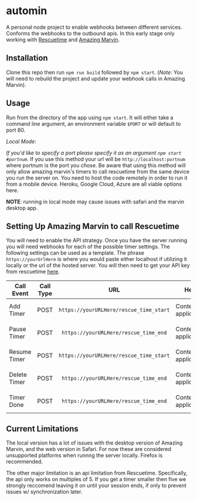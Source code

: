 # automin
A personal node project to enable webhooks between different services. Conforms the webhooks to the outbound apis.
In this early stage only working with [Rescuetime](https://rescuetime.com) and [Amazing Marvin](https://www.amazingmarvin.com).

## Installation

Clone this repo then run `npm run build` followed by `npm start`.
(_Note_: You will need to rebuild the project and update your webhook calls in Amazing Marvin). 

## Usage

Run from the directory of the app using `npm start`. It will either take a command line argument, an environment variable `$PORT` or will default to port 80.

*Local Mode*:

*If you'd like to specify a port please specify it as an argument `npm start #portnum`.* If you use this method your url will be `http://localhost:portnum` where portnum
is the port you chose. Be aware that using this method will only allow amazing marvin's timers to call rescuetime from the same device you run the server on. You need to
host the code remotely in order to run it from a mobile device. Heroku, Google Cloud, Azure are all viable options here.

**NOTE**: running in local mode may cause issues with safari and the marvin desktop app. 

## Setting Up Amazing Marvin to call Rescuetime
You will need to enable the API strategy. Once you have the server running you will need webhooks for each of the possible timer settings. The following settings
can be used as a template. The phrase `https://yourUrlHere` is where you would paste either localhost if utilizing it locally or the url of the hosted server.
You will then need to get your API key from rescuetime [here](https://www.rescuetime.com/anapi/manage).

| Call Event | Call Type | URL | Header 1 | Header 2 |
| --- | --- | :-: | --- | --- 
| Add Timer | POST | `https://yourURLHere/rescue_time_start` | Content-Type: application/json | X-Api-Key: `yourAPIKey` |
| Pause Timer | POST | `https://yourURLHere/rescue_time_end` | Content-Type: application/json | X-Api-Key: `yourAPIKey` |
| Resume Timer | POST | `https://yourURLHere/rescue_time_start` | Content-Type: application/json | X-Api-Key: `yourAPIKey` |
| Delete Timer | POST | `https://yourURLHere/rescue_time_end` | Content-Type: application/json | X-Api-Key: `yourAPIKey` |
| Timer Done | POST | `https://yourURLHere/rescue_time_end` | Content-Type: application/json | X-Api-Key: `yourAPIKey` |


## Current Limitations
The local version has a lot of issues with the desktop version of Amazing Marvin, and the web version in Safari. For now these are considered 
unsupported platforms when runnng the server locally. Firefox is recommended.

The other major limitation is an api limitation from Rescuetime. Specifically, the api only works on multiples of 5. If you get a timer 
smaller then five we strongly reccomend leaving it on until your session ends, if only to prevent issues w/ synchronization later.

